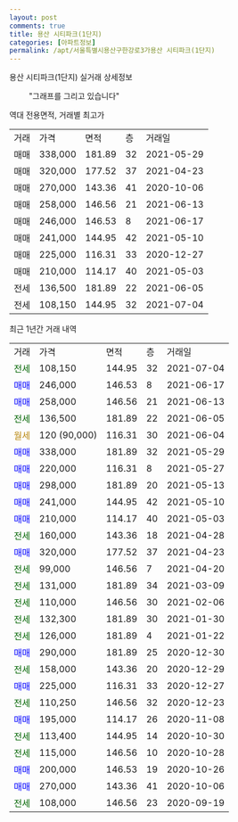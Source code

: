 ```yaml
---
layout: post
comments: true
title: 용산 시티파크(1단지)
categories: [아파트정보]
permalink: /apt/서울특별시용산구한강로3가용산 시티파크(1단지)
---
```


용산 시티파크(1단지) 실거래 상세정보

<script type="text/javascript">
  google.charts.load('current', {'packages':['line', 'corechart']});
  google.charts.setOnLoadCallback(drawChart);

  function drawChart() {
    var data = new google.visualization.DataTable();
    data.addColumn('date', '거래일');
    data.addColumn('number', "매매");
    data.addColumn('number', "전세");
    data.addColumn('number', "전매");

    data.addRows([[new Date(Date.parse("2021-07-04")), null, 108150, null], [new Date(Date.parse("2021-06-17")), 246000, null, null], [new Date(Date.parse("2021-06-13")), 258000, null, null], [new Date(Date.parse("2021-06-05")), null, 136500, null], [new Date(Date.parse("2021-06-04")), null, null, null], [new Date(Date.parse("2021-05-29")), 338000, null, null], [new Date(Date.parse("2021-05-27")), 220000, null, null], [new Date(Date.parse("2021-05-13")), 298000, null, null], [new Date(Date.parse("2021-05-10")), 241000, null, null], [new Date(Date.parse("2021-05-03")), 210000, null, null], [new Date(Date.parse("2021-04-28")), null, 160000, null], [new Date(Date.parse("2021-04-23")), 320000, null, null], [new Date(Date.parse("2021-04-20")), null, 99000, null], [new Date(Date.parse("2021-03-09")), null, 131000, null], [new Date(Date.parse("2021-02-06")), null, 110000, null], [new Date(Date.parse("2021-01-30")), null, 132300, null], [new Date(Date.parse("2021-01-22")), null, 126000, null], [new Date(Date.parse("2020-12-30")), 290000, null, null], [new Date(Date.parse("2020-12-29")), null, 158000, null], [new Date(Date.parse("2020-12-27")), 225000, null, null], [new Date(Date.parse("2020-12-23")), null, 110250, null], [new Date(Date.parse("2020-11-08")), 195000, null, null], [new Date(Date.parse("2020-10-30")), null, 113400, null], [new Date(Date.parse("2020-10-28")), null, 115000, null], [new Date(Date.parse("2020-10-26")), 200000, null, null], [new Date(Date.parse("2020-10-06")), 270000, null, null], [new Date(Date.parse("2020-09-19")), null, 108000, null]]);

    var options = {
      hAxis: {
        format: 'yyyy/MM/dd'
      },    
      lineWidth: 0,
      pointsVisible: true,    
      title: '최근 1년간 유형별 실거래가 분포',
      legend: { position: 'bottom' }
    };

    var formatter = new google.visualization.NumberFormat({pattern:'###,###'} );
    formatter.format(data, 1);
    formatter.format(data, 2);
    
    setTimeout(function() {
        var chart = new google.visualization.LineChart(document.getElementById('columnchart_material'));
        chart.draw(data, (options));
        document.getElementById('loading').style.display = 'none';
    }, 1000);
  }
</script>


<div id="loading" style="z-index:20; display: block; margin-left: 35px">"그래프를 그리고 있습니다"</div>
<div id="columnchart_material" style="width: 95%; margin-left: -35px; display: block"></div>

역대 전용면적, 거래별 최고가
<table class="sortable">
    <tr>
      <td>거래</td>
      <td>가격</td>
      <td>면적</td>
      <td>층</td>
      <td>거래일</td>
    </tr>
        <tr>
          <td>매매</td>
          <td>338,000</td>
          <td>181.89</td>
          <td>32</td>
          <td>2021-05-29</td>
        </tr>            <tr>
          <td>매매</td>
          <td>320,000</td>
          <td>177.52</td>
          <td>37</td>
          <td>2021-04-23</td>
        </tr>            <tr>
          <td>매매</td>
          <td>270,000</td>
          <td>143.36</td>
          <td>41</td>
          <td>2020-10-06</td>
        </tr>            <tr>
          <td>매매</td>
          <td>258,000</td>
          <td>146.56</td>
          <td>21</td>
          <td>2021-06-13</td>
        </tr>            <tr>
          <td>매매</td>
          <td>246,000</td>
          <td>146.53</td>
          <td>8</td>
          <td>2021-06-17</td>
        </tr>            <tr>
          <td>매매</td>
          <td>241,000</td>
          <td>144.95</td>
          <td>42</td>
          <td>2021-05-10</td>
        </tr>            <tr>
          <td>매매</td>
          <td>225,000</td>
          <td>116.31</td>
          <td>33</td>
          <td>2020-12-27</td>
        </tr>            <tr>
          <td>매매</td>
          <td>210,000</td>
          <td>114.17</td>
          <td>40</td>
          <td>2021-05-03</td>
        </tr>        
        <tr>
              <td>전세</td>
              <td>136,500</td>
              <td>181.89</td>
              <td>22</td>
              <td>2021-06-05</td>
            </tr>            <tr>
              <td>전세</td>
              <td>108,150</td>
              <td>144.95</td>
              <td>32</td>
              <td>2021-07-04</td>
            </tr>        
    
</table>

최근 1년간 거래 내역

<table class="sortable">
    <tr>
      <td>거래</td>
      <td>가격</td>
      <td>면적</td>
      <td>층</td>
      <td>거래일</td>
    </tr>
    <tr>
      <td><a style="color: darkgreen">전세</a></td>
      <td>108,150</td>
      <td>144.95</td>
      <td>32</td>
      <td>2021-07-04</td>
    </tr>          <tr>
      <td><a style="color: blue">매매</a></td>
      <td>246,000</td>
      <td>146.53</td>
      <td>8</td>
      <td>2021-06-17</td>
    </tr>          <tr>
      <td><a style="color: blue">매매</a></td>
      <td>258,000</td>
      <td>146.56</td>
      <td>21</td>
      <td>2021-06-13</td>
    </tr>          <tr>
      <td><a style="color: darkgreen">전세</a></td>
      <td>136,500</td>
      <td>181.89</td>
      <td>22</td>
      <td>2021-06-05</td>
    </tr>          <tr>
      <td><a style="color: darkgoldenrod">월세</a></td>
      <td>120 (90,000)</td>
      <td>116.31</td>
      <td>30</td>
      <td>2021-06-04</td>
    </tr>          <tr>
      <td><a style="color: blue">매매</a></td>
      <td>338,000</td>
      <td>181.89</td>
      <td>32</td>
      <td>2021-05-29</td>
    </tr>          <tr>
      <td><a style="color: blue">매매</a></td>
      <td>220,000</td>
      <td>116.31</td>
      <td>8</td>
      <td>2021-05-27</td>
    </tr>          <tr>
      <td><a style="color: blue">매매</a></td>
      <td>298,000</td>
      <td>181.89</td>
      <td>20</td>
      <td>2021-05-13</td>
    </tr>          <tr>
      <td><a style="color: blue">매매</a></td>
      <td>241,000</td>
      <td>144.95</td>
      <td>42</td>
      <td>2021-05-10</td>
    </tr>          <tr>
      <td><a style="color: blue">매매</a></td>
      <td>210,000</td>
      <td>114.17</td>
      <td>40</td>
      <td>2021-05-03</td>
    </tr>          <tr>
      <td><a style="color: darkgreen">전세</a></td>
      <td>160,000</td>
      <td>143.36</td>
      <td>18</td>
      <td>2021-04-28</td>
    </tr>          <tr>
      <td><a style="color: blue">매매</a></td>
      <td>320,000</td>
      <td>177.52</td>
      <td>37</td>
      <td>2021-04-23</td>
    </tr>          <tr>
      <td><a style="color: darkgreen">전세</a></td>
      <td>99,000</td>
      <td>146.56</td>
      <td>7</td>
      <td>2021-04-20</td>
    </tr>          <tr>
      <td><a style="color: darkgreen">전세</a></td>
      <td>131,000</td>
      <td>181.89</td>
      <td>34</td>
      <td>2021-03-09</td>
    </tr>          <tr>
      <td><a style="color: darkgreen">전세</a></td>
      <td>110,000</td>
      <td>146.56</td>
      <td>30</td>
      <td>2021-02-06</td>
    </tr>          <tr>
      <td><a style="color: darkgreen">전세</a></td>
      <td>132,300</td>
      <td>181.89</td>
      <td>30</td>
      <td>2021-01-30</td>
    </tr>          <tr>
      <td><a style="color: darkgreen">전세</a></td>
      <td>126,000</td>
      <td>181.89</td>
      <td>4</td>
      <td>2021-01-22</td>
    </tr>          <tr>
      <td><a style="color: blue">매매</a></td>
      <td>290,000</td>
      <td>181.89</td>
      <td>25</td>
      <td>2020-12-30</td>
    </tr>          <tr>
      <td><a style="color: darkgreen">전세</a></td>
      <td>158,000</td>
      <td>143.36</td>
      <td>20</td>
      <td>2020-12-29</td>
    </tr>          <tr>
      <td><a style="color: blue">매매</a></td>
      <td>225,000</td>
      <td>116.31</td>
      <td>33</td>
      <td>2020-12-27</td>
    </tr>          <tr>
      <td><a style="color: darkgreen">전세</a></td>
      <td>110,250</td>
      <td>146.56</td>
      <td>32</td>
      <td>2020-12-23</td>
    </tr>          <tr>
      <td><a style="color: blue">매매</a></td>
      <td>195,000</td>
      <td>114.17</td>
      <td>26</td>
      <td>2020-11-08</td>
    </tr>          <tr>
      <td><a style="color: darkgreen">전세</a></td>
      <td>113,400</td>
      <td>144.95</td>
      <td>14</td>
      <td>2020-10-30</td>
    </tr>          <tr>
      <td><a style="color: darkgreen">전세</a></td>
      <td>115,000</td>
      <td>146.56</td>
      <td>10</td>
      <td>2020-10-28</td>
    </tr>          <tr>
      <td><a style="color: blue">매매</a></td>
      <td>200,000</td>
      <td>146.53</td>
      <td>19</td>
      <td>2020-10-26</td>
    </tr>          <tr>
      <td><a style="color: blue">매매</a></td>
      <td>270,000</td>
      <td>143.36</td>
      <td>41</td>
      <td>2020-10-06</td>
    </tr>          <tr>
      <td><a style="color: darkgreen">전세</a></td>
      <td>108,000</td>
      <td>146.56</td>
      <td>23</td>
      <td>2020-09-19</td>
    </tr>      </table>

